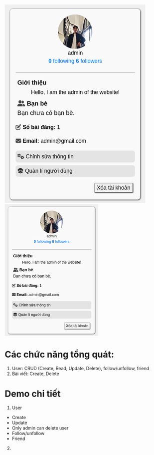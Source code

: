 ![](https://github.com/sun-dev-it/Web_Ruby_Rails-Learn_Math/blob/main/app/assets/images/web_introduction/pf.png)
<img src="https://github.com/sun-dev-it/Web_Ruby_Rails-Learn_Math/blob/main/app/assets/images/web_introduction/pf.png" alt="test" width="300">
# Các chức năng tổng quát:
  1. User: CRUD (Create, Read, Update, Delete), follow/unfollow, friend
  2. Bài viết: Create, Delete

# Demo chi tiết
1. User
  - Create
  - Update
  - Only admin can delete user
  - Follow/unfollow
  - Friend
2. 
